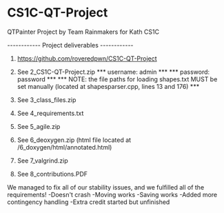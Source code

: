 # CS1C-QT-Project
QTPainter Project by Team Rainmakers for Kath CS1C

------------  Project deliverables ------------

1) https://github.com/roveredpwn/CS1C-QT-Project
2) See 2_CS1C-QT-Project.zip
*** username: admin ***
*** password: password ***
*** NOTE: the file paths for loading shapes.txt MUST be set manually (located at shapesparser.cpp, lines 13 and 176) ***

3) See 3_class_files.zip
4) See 4_requirements.txt
5) See 5_agile.zip
6) See 6_deoxygen.zip (html file located at /6_doxygen/html/annotated.html)
7) See 7_valgrind.zip
8) See 8_contributions.PDF

We managed to fix all of our stability issues, and we fulfilled all of the requirements!
    -Doesn't crash
    -Moving works
    -Saving works
    -Added more contingency handling
    -Extra credit started but unfinished
